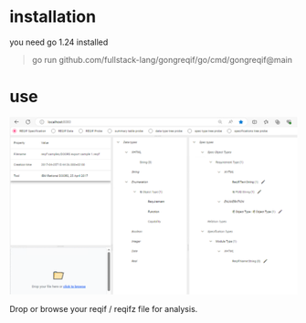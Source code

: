 # installation

you need go 1.24 installed

> go run github.com/fullstack-lang/gongreqif/go/cmd/gongreqif@main

# use

![screenshot](docs/screenshot.png)

Drop or browse your reqif / reqifz file for analysis.
